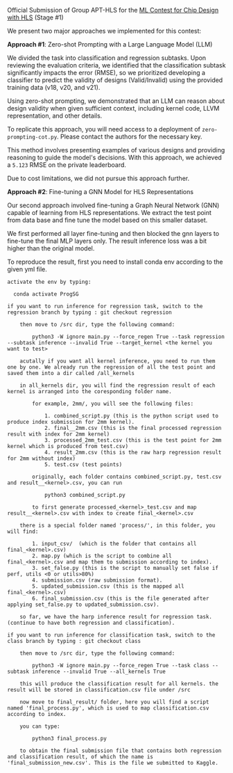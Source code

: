 Official Submission of Group APT-HLS for the [ML Contest for Chip Design with HLS](https://github.com/UCLA-VAST/HARP) (Stage #1)

We present two major approaches we implemented for this contest:

**Approach #1**: Zero-shot Prompting with a Large Language Model (LLM)

We divided the task into classification and regression subtasks. Upon reviewing the evaluation criteria, we identified that the classification subtask significantly impacts the error (RMSE), so we prioritized developing a classifier to predict the validity of designs (Valid/Invalid) using the provided training data (v18, v20, and v21).

Using zero-shot prompting, we demonstrated that an LLM can reason about design validity when given sufficient context, including kernel code, LLVM representation, and other details.

To replicate this approach, you will need access to a deployment of `zero-prompting-cot.py`. Please contact the authors for the necessary key.

This method involves presenting examples of various designs and providing reasoning to guide the model's decisions. With this approach, we achieved a `5.123` RMSE on the private leaderboard.

Due to cost limitations, we did not pursue this approach further.

**Approach #2**: Fine-tuning a GNN Model for HLS Representations

Our second approach involved fine-tuning a Graph Neural Network (GNN) capable of learning from HLS representations. We extract the test point from data base and fine tune the model based on this smaller dataset.

We first performed all layer fine-tuning and then blocked the gnn layers to fine-tune the final MLP layers only. The result inference loss was a bit higher than the original model.

To reproduce the result, first you need to install conda env according to the given yml file.
	
	activate the env by typing: 
 
      conda activate ProgSG
	
	if you want to run inference for regression task, switch to the regression branch by typing : git checkout regression
	
		then move to /src dir, type the following command:
			
			python3 -W ignore main.py --force_regen True --task regression --subtask inference --invalid True --target_kernel <the kernel you want to test>
			
		acutally if you want all kernel inference, you need to run them one by one. We already run the regression of all the test point and saved them into a dir called /all_kernels
		
		in all_kernels dir, you will find the regression result of each kernel is arranged into the coresponding folder name.
		
			for example, 2mm/, you will see the following files:
			
				1. combined_script.py (this is the python script used to produce index submission for 2mm kernel).
				2. final__2mm.csv (this is the final processed regression result with index for 2mm kernel)
				3. processed_2mm_test.csv (this is the test point for 2mm kernel which is produced from test.csv)
				4. result_2mm.csv (this is the raw harp regression result for 2mm without index)
				5. test.csv (test points)
				
			originally, each folder contains combined_script.py, test.csv and result__<kernel>.csv, you can run
				
				python3 combined_script.py
				
			to first generate processed_<kernel>_test.csv and map result__<kernel>.csv with index to create final_<kernel>.csv
			
		there is a special folder named 'process/', in this folder, you will find:
		
			1. input_csv/  (which is the folder that contains all final_<kernel>.csv)
			2. map.py (which is the script to combine all final_<kernel>.csv and map them to submission according to index).
			3. set_false.py (this is the script to manually set false if perf, utils <0 or utils>80%)
			4. submission.csv (raw submission format).
			5. updated_submission.csv (this is the mapped all final_<kernel>.csv)
			6. final_submission.csv (this is the file generated after applying set_false.py to updated_submission.csv).
			
		so far, we have the harp inference result for regression task. (continue to have both regression and classification).
		
	if you want to run inference for classification task, switch to the class branch by typing : git checkout class
	
		then move to /src dir, type the following command:
		
			python3 -W ignore main.py --force_regen True --task class --subtask inference --invalid True --all_kernels True
			
		this will produce the classification result for all kernels. the result will be stored in classification.csv file under /src
		
		now move to final_result/ folder, here you will find a script named 'final_process.py', which is used to map classification.csv according to index.
		
		you can type:
		
			python3 final_process.py
			
		to obtain the final submission file that contains both regression and classification result, of which the name is 'final_submission_new.csv'. This is the file we submitted to Kaggle.
		








